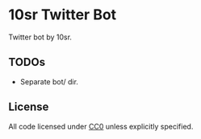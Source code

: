 10sr Twitter Bot
================


Twitter bot by 10sr.



TODOs
-------

* Separate bot/ dir.


License
--------

All code licensed under
[CC0](http://creativecommons.org/publicdomain/zero/1.0/) unless explicitly
specified.
